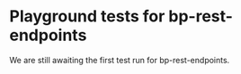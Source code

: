 # Playground tests for bp-rest-endpoints
We are still awaiting the first test run for bp-rest-endpoints.
